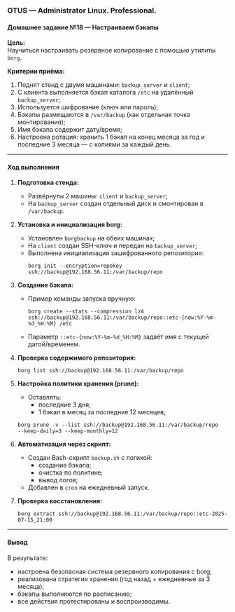 ### **OTUS — Administrator Linux. Professional.**  
#### **Домашнее задание №18 — Настраиваем бэкапы**

**Цель:**  
Научиться настраивать резервное копирование с помощью утилиты `borg`.

**Критерии приёма:**  
1. Поднят стенд с двумя машинами: `backup_server` и `client`;  
2. С клиента выполняется бэкап каталога `/etc` на удалённый `backup_server`;  
3. Используется шифрование (ключ или пароль);  
4. Бэкапы размещаются в `/var/backup` (как отдельная точка монтирования);  
5. Имя бэкапа содержит дату/время;  
6. Настроена ротация: хранить 1 бэкап на конец месяца за год и последние 3 месяца — с копиями за каждый день.

---

#### **Ход выполнения**

1. **Подготовка стенда:**
   - Развёрнуты 2 машины: `client` и `backup_server`;
   - На `backup_server` создан отдельный диск и смонтирован в `/var/backup`.

2. **Установка и инициализация borg:**
   - Установлен `borgbackup` на обеих машинах;
   - На `client` создан SSH-ключ и передан на `backup_server`;
   - Выполнена инициализация зашифрованного репозитория:
     ```
     borg init --encryption=repokey ssh://backup@192.168.56.11:/var/backup/repo
     ```

3. **Создание бэкапа:**
   - Пример команды запуска вручную:
     ```
     borg create --stats --compression lz4      ssh://backup@192.168.56.11:/var/backup/repo::etc-{now:%Y-%m-%d_%H:%M} /etc
     ```
   - Параметр `::etc-{now:%Y-%m-%d_%H:%M}` задаёт имя с текущей датой/временем.

4. **Проверка содержимого репозитория:**
   ```
   borg list ssh://backup@192.168.56.11:/var/backup/repo
   ```

5. **Настройка политики хранения (prune):**
   - Оставлять:
     - последние 3 дня;
     - 1 бэкап в месяц за последние 12 месяцев;
   ```
   borg prune -v --list ssh://backup@192.168.56.11:/var/backup/repo      --keep-daily=3 --keep-monthly=12
   ```

6. **Автоматизация через скрипт:**
   - Создан Bash-скрипт `backup.sh` с логикой:
     - создание бэкапа;
     - очистка по политике;
     - вывод логов;
   - Добавлен в `cron` на ежедневный запуск.

7. **Проверка восстановления:**
   ```
   borg extract ssh://backup@192.168.56.11:/var/backup/repo::etc-2025-07-15_21:00
   ```

---

#### **Вывод**

В результате:
- настроена безопасная система резервного копирования с borg;
- реализована стратегия хранения (год назад + ежедневные за 3 месяца);
- бэкапы выполняются по расписанию;
- все действия протестированы и воспроизводимы.
